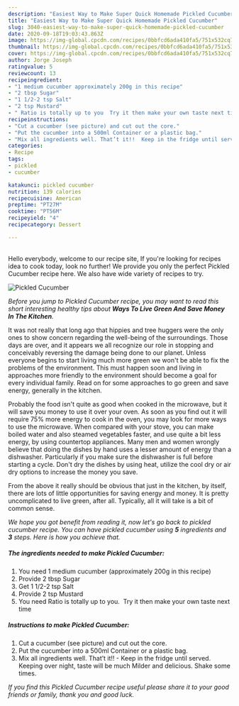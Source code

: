 ```yaml
---
description: "Easiest Way to Make Super Quick Homemade Pickled Cucumber"
title: "Easiest Way to Make Super Quick Homemade Pickled Cucumber"
slug: 3040-easiest-way-to-make-super-quick-homemade-pickled-cucumber
date: 2020-09-18T19:03:43.863Z
image: https://img-global.cpcdn.com/recipes/0bbfcd6ada410fa5/751x532cq70/pickled-cucumber-recipe-main-photo.jpg
thumbnail: https://img-global.cpcdn.com/recipes/0bbfcd6ada410fa5/751x532cq70/pickled-cucumber-recipe-main-photo.jpg
cover: https://img-global.cpcdn.com/recipes/0bbfcd6ada410fa5/751x532cq70/pickled-cucumber-recipe-main-photo.jpg
author: Jorge Joseph
ratingvalue: 5
reviewcount: 13
recipeingredient:
- "1 medium cucumber approximately 200g in this recipe"
- "2 tbsp Sugar"
- "1 1/2-2 tsp Salt"
- "2 tsp Mustard"
- " Ratio is totally up to you  Try it then make your own taste next time"
recipeinstructions:
- "Cut a cucumber (see picture) and cut out the core."
- "Put the cucumber into a 500ml Container or a plastic bag."
- "Mix all ingredients well. That’t it!!  Keep in the fridge until served. Keeping over night, taste will be much Milder and delicious. Shake some times."
categories:
- Recipe
tags:
- pickled
- cucumber

katakunci: pickled cucumber 
nutrition: 139 calories
recipecuisine: American
preptime: "PT27M"
cooktime: "PT56M"
recipeyield: "4"
recipecategory: Dessert

---
```

<br>
Hello everybody, welcome to our recipe site, If you're looking for recipes idea to cook today, look no further! We provide you only the perfect Pickled Cucumber recipe here. We also have wide variety of recipes to try.
<br>


![Pickled Cucumber](https://img-global.cpcdn.com/recipes/0bbfcd6ada410fa5/751x532cq70/pickled-cucumber-recipe-main-photo.jpg)

<i>Before you jump to Pickled Cucumber recipe, you may want to read this short interesting healthy tips about 
<strong>Ways To Live Green And Save Money In The Kitchen</strong>.</i>
</br>

It was not really that long ago that hippies and tree huggers were the only ones to show concern regarding the well-being of the surroundings. Those days are over, and it appears we all recognize our role in stopping and conceivably reversing the damage being done to our planet. Unless everyone begins to start living much more green we won't be able to fix the problems of the environment. This must happen soon and living in approaches more friendly to the environment should become a goal for every individual family. Read on for some approaches to go green and save energy, generally in the kitchen.

Probably the food isn't quite as good when cooked in the microwave, but it will save you money to use it over your oven. As soon as you find out it will require 75% more energy to cook in the oven, you may look for more ways to use the microwave. When compared with your stove, you can make boiled water and also steamed vegetables faster, and use quite a bit less energy, by using countertop appliances. Many men and women wrongly believe that doing the dishes by hand uses a lesser amount of energy than a dishwasher. Particularly if you make sure the dishwasher is full before starting a cycle. Don't dry the dishes by using heat, utilize the cool dry or air dry options to increase the money you save.

From the above it really should be obvious that just in the kitchen, by itself, there are lots of little opportunities for saving energy and money. It is pretty uncomplicated to live green, after all. Typically, all it will take is a bit of common sense.


<i>We hope you got benefit from reading it, now let's go back to pickled cucumber recipe. You can have pickled cucumber using <strong>5</strong> ingredients and <strong>3</strong> steps. Here is how you achieve that.
</i>

##### The ingredients needed to make Pickled Cucumber:

1. You need 1 medium cucumber (approximately 200g in this recipe)
1. Provide 2 tbsp Sugar
1. Get 1 1/2-2 tsp Salt
1. Provide 2 tsp Mustard
1. You need  Ratio is totally up to you.  Try it then make your own taste next time


##### Instructions to make Pickled Cucumber:

1. Cut a cucumber (see picture) and cut out the core.
1. Put the cucumber into a 500ml Container or a plastic bag.
1. Mix all ingredients well. That’t it!!  - Keep in the fridge until served. Keeping over night, taste will be much Milder and delicious. Shake some times.


<i>If you find this Pickled Cucumber recipe useful please share it to your good friends or family, thank you and good luck.</i>
